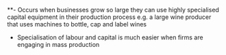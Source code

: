 **- Occurs when businesses grow so large they can use highly specialised capital equipment in their production process e.g. a large wine producer that uses machines to bottle, cap and label wines
- Specialisation of labour and capital is much easier when firms are engaging in mass production